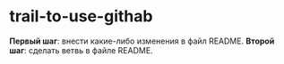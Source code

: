 # trail-to-use-githab
 **Первый шаг**: внести какие-либо изменения в файл README.
 **Второй шаг**: сделать ветвь в файле README.
